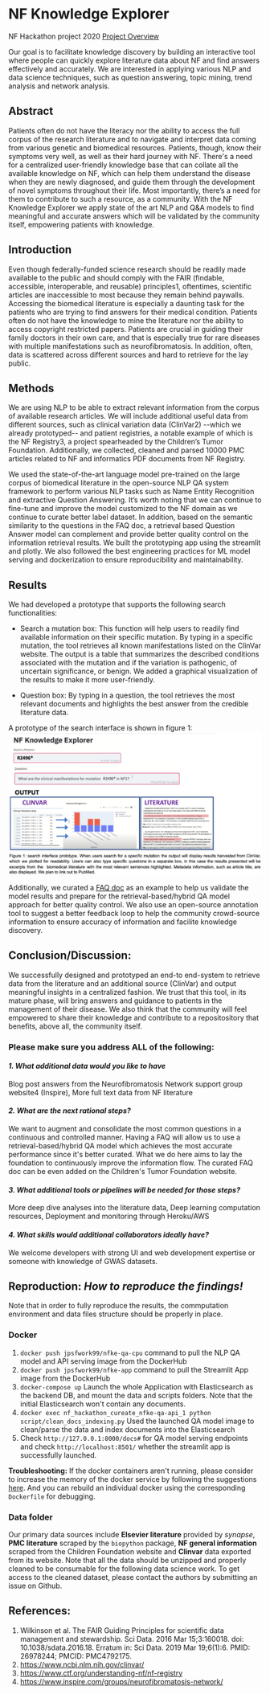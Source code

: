 # NF Knowledge Explorer

NF Hackathon project 2020 
[Project Overview](https://nfhack-platform.bemyapp.com/#/projects/5f7fd37aed4283001b7bcd66aea32de67cd3ec908f71ce35e94b667748f45006!)

Our goal is to facilitate knowledge discovery by building an interactive tool where people can quickly explore literature data about NF and find answers effectively and accurately. We are interested in applying various NLP and data science techniques, such as question answering, topic mining, trend analysis and network analysis.

## Abstract
Patients often do not have the literacy nor the ability to access the full corpus of the research literature and to navigate and interpret data coming from various genetic and biomedical resources. Patients, though, know their symptoms very well, as well as their hard journey with NF. There's a need for a centralized user-friendly knowledge base that can collate all the available knowledge on NF, which can help them understand the disease when they are newly diagnosed, and guide them through the development of novel symptoms throughout their life. Most importantly, there’s a need for them to contribute to such a resource, as a community. With the NF Knowledge Explorer we apply state of the art NLP and Q&A models  to find meaningful and accurate answers which will be validated by the community itself, empowering patients with  knowledge. 


## Introduction 
Even though federally-funded science research should be readily made available to the public and should comply with the FAIR (findable, accessible, interoperable, and reusable) principles1, oftentimes, scientific articles are inaccessible to most because they remain behind paywalls. Accessing the biomedical literature is especially a daunting task for the patients who are trying to find answers for their medical condition. Patients often do not have the knowledge to mine the literature nor the ability to access copyright restricted papers. Patients are crucial in guiding their family doctors in their own care, and that is especially true for rare diseases with multiple manifestations such as neurofibromatosis. In addition, often, data is scattered across different sources and hard to retrieve for the lay public.  

## Methods
We are using NLP to be able to extract relevant information from the corpus of available research articles. We will include additional useful data from different sources, such as clinical variation data (ClinVar2) --which we already prototyped-- and patient registries, a notable example of which  is the NF Registry3, a project spearheaded by the Children’s Tumor Foundation. Additionally, we collected, cleaned and parsed 10000 PMC articles related to NF and informatics PDF documents from NF Registry. 

We used the state-of-the-art language model pre-trained on the large corpus of biomedical literature in the open-source NLP QA system framework to perform various NLP tasks such as Name Entity Recognition and extractive Question Answering. It’s worth noting that we can continue to fine-tune and improve the model customized to the NF domain as we continue to curate better label dataset. In addition, based on the semantic similarity to the questions in the FAQ doc, a retrieval based Question Answer model can complement and provide better quality control on the information retrieval results. We built the prototyping app using the streamlit and plotly. We also followed the best engineering practices for ML model serving and dockerization to ensure reproducibility and maintainability. 

## Results 
We had developed a prototype that supports the following search functionalities:
- Search a mutation box: This function will help users to readily find available information on their specific mutation. By typing in a specific mutation, the tool retrieves all known manifestations listed on the ClinVar website. The output is a table that summarizes the described conditions associated with the mutation and if the variation is pathogenic, of uncertain significance, or benign. We added a graphical visualization of the results to make it more user-friendly. 

- Question box: By typing in a question, the tool retrieves the most relevant documents and highlights the best answer from the credible literature data.

A prototype of the search interface is shown in figure 1:
![](img/nfke_app.png)

Additionally, we curated a [FAQ doc](https://docs.google.com/spreadsheets/d/1h93-CZ6cTbzeqHC7-oOcqA1HfIRlg2oJPNgi2nm5cTQ/edit#gid=109873160) as an example to help us validate the model results and prepare for the retrieval-based/hybrid QA model approach for better quality control. We also use an open-source annotation tool to suggest a better feedback loop to help the community crowd-source information to ensure accuracy of information and facilite knowledge discovery.

## Conclusion/Discussion: 
We successfully designed and prototyped an end-to end-system to retrieve data from the literature and an additional source (ClinVar) and output meaningful insights in a centralized fashion. We trust that this tool, in its mature phase, will bring answers and guidance to patients in the  management of their disease. We also think that the community will feel empowered to share their knowledge and contribute to a repositository that benefits, above all, the community itself.

### Please make sure you address ALL of the following:

#### *1. What additional data would you like to have*
Blog post answers from the Neurofibromatosis Network support group website4  (Inspire), More full text data from NF  literature

#### *2. What are the next rational steps?* 
We want to augment and consolidate the most common questions in a continuous and controlled manner. Having a FAQ will allow us to use a retrieval-based/hybrid QA model which achieves the most accurate performance since it's better curated. What we do here aims to lay the foundation to continuously improve the information flow. The curated FAQ doc can be even added on the Children's Tumor Foundation website.

#### *3. What additional tools or pipelines will be needed for those steps?*
More deep dive analyses into the literature data, Deep learning computation resources, Deployment and monitoring through Heroku/AWS

#### *4. What skills would additional collaborators ideally have?*
We welcome developers with strong UI and web development expertise or someone with knowledge of GWAS datasets.

## Reproduction: *How to reproduce the findings!*
Note that in order to fully reproduce the results, the commputation environment and data files structure should be properly in place. 

### Docker

1. `docker push jpsfwork99/nfke-qa-cpu` command to pull the NLP QA model and API serving image from the DockerHub
2. `docker push jpsfwork99/nfke-app` command to pull the Streamlit App image from the DockerHub
3. `docker-compose up` Launch the whole Application with Elasticsearch as the backend DB, and mount the data and scripts folders. Note that the initial Elasticsearch won't contain any documents.
4. `docker exec nf_hackathon_cureate_nfke-qa-api_1 python script/clean_docs_indexing.py` Used the launched QA model image to clean/parse the data and index documents into the Elasticsearch
5. Check `http://127.0.0.1:8000/docs#` for QA model serving endpoints and check `http://localhost:8501/` whether the streamlit app is successfully launched. 

**Troubleshooting:** If the docker containers aren't running, please consider to increase the memory of the docker service by following the suggestions [here](https://stackoverflow.com/questions/32834082/how-to-increase-docker-machine-memory-mac). And you can rebuild an individual docker using the corresponding `Dockerfile` for debugging.

### Data folder 
Our primary data sources include **Elsevier literature** provided by _synapse_, **PMC literature** scraped by the `biopython` package, **NF general information** scraped from the Children Foundation website and **Clinvar** data exported from its website. Note that all the data should be unzipped and properly cleaned to be consumable for the following data science work. To get access to the cleaned dataset, please contact the authors by submitting an issue on Github. 

## References:
1. Wilkinson et al. The FAIR Guiding Principles for scientific data management and stewardship. Sci Data. 2016 Mar 15;3:160018. doi: 10.1038/sdata.2016.18. Erratum in: Sci Data. 2019 Mar 19;6(1):6. PMID: 26978244; PMCID: PMC4792175.
2. https://www.ncbi.nlm.nih.gov/clinvar/
3. https://www.ctf.org/understanding-nf/nf-registry
4. https://www.inspire.com/groups/neurofibromatosis-network/


